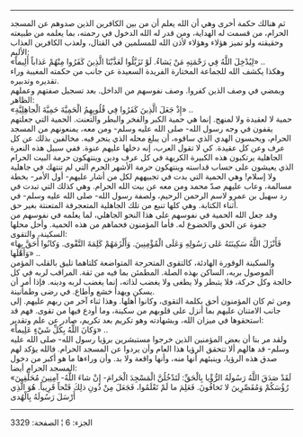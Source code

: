 ------------------------------------------------------------------------

ثم هنالك حكمة أخرى وهي أن الله يعلم أن من بين الكافرين الذين صدوهم عن
المسجد الحرام، من قسمت له الهداية، ومن قدر له الله الدخول في رحمته، بما
يعلمه من طبيعته وحقيقته ولو تميز هؤلاء وهؤلاء لأذن الله للمسلمين في
القتال، ولعذب الكافرين العذاب الأليم:  
«لِيُدْخِلَ اللَّهُ فِي رَحْمَتِهِ مَنْ يَشاءُ. لَوْ تَزَيَّلُوا لَعَذَّبْنَا الَّذِينَ كَفَرُوا مِنْهُمْ عَذاباً
أَلِيماً» ..  
وهكذا يكشف الله للجماعة المختارة الفريدة السعيدة عن جانب من حكمته
المغيبة وراء تقديره وتدبيره.  
ويمضي في وصف الذين كفروا. وصف نفوسهم من الداخل. بعد تسجيل صفتهم وعملهم
الظاهر:  
«إِذْ جَعَلَ الَّذِينَ كَفَرُوا فِي قُلُوبِهِمُ الْحَمِيَّةَ حَمِيَّةَ الْجاهِلِيَّةِ» ..  
حمية لا لعقيدة ولا لمنهج. إنما هي حمية الكبر والفخر والبطر والتعنت.
الحمية التي جعلتهم يقفون في وجه رسول الله- صلى الله عليه وسلم- ومن معه،
يمنعونهم من المسجد الحرام، ويحبسون الهدي الذي ساقوه، أن يبلغ محله الذي
ينحر فيه. مخالفين بذلك عن كل عرف وعن كل عقيدة. كي لا تقول العرب، إنه
دخلها عليهم عنوة. ففي سبيل هذه النعرة الجاهلية يرتكبون هذه الكبيرة
الكريهة في كل عرف ودين وينتهكون حرمة البيت الحرام الذي يعيشون على حساب
قداسته وينتهكون حرمة الأشهر الحرم التي لم تنتهك في جاهلية ولا إسلام! وهي
الحمية التي بدت في تجبيههم لكل من أشار عليهم- أول الأمر- بخطة مسالمة،
وعاب عليهم صدّ محمد ومن معه عن بيت الله الحرام. وهي كذلك التي تبدت في رد
سهيل بن عمرو لاسم الرحمن الرحيم، ولصفة رسول الله- صلى الله عليه وسلم- في
أثناء الكتابة. وهي كلها تنبع من تلك الجاهلية المتعجرفة المتعنتة بغير
حق.  
وقد جعل الله الحمية في نفوسهم على هذا النحو الجاهلي، لما يعلمه في نفوسهم
من جفوة عن الحق والخضوع له. فأما المؤمنون فحماهم من هذه الحمية. وأحل
محلها السكينة، والتقوى:  
«فَأَنْزَلَ اللَّهُ سَكِينَتَهُ عَلى رَسُولِهِ وَعَلَى الْمُؤْمِنِينَ. وَأَلْزَمَهُمْ كَلِمَةَ التَّقْوى. وَكانُوا
أَحَقَّ بِها وَأَهْلَها» ..  
والسكينة الوقورة الهادئة، كالتقوى المتحرجة المتواضعة كلتاهما تليق بالقلب
المؤمن الموصول بربه، الساكن بهذه الصلة. المطمئن بما فيه من ثقة. المراقب
لربه في كل خالجة وكل حركة، فلا يتبطر ولا يطغى ولا يغضب لذاته، إنما يغضب
لربه ودينه. فإذا أمر أن يسكن ويهدأ خشع وأطاع. في رضى وطمأنينة.  
ومن ثم كان المؤمنون أحق بكلمة التقوى، وكانوا أهلها. وهذا ثناء آخر من
ربهم عليهم. إلى جانب الامتنان عليهم بما أنزل على قلوبهم من سكينة، وما
أودع فيها من تقوى. فهم قد استحقوها في ميزان الله، وبشهادته وهو تكريم بعد
تكريم، صادر عن علم وتقدير:  
«وَكانَ اللَّهُ بِكُلِّ شَيْءٍ عَلِيماً» ..  
ولقد مر بنا أن بعض المؤمنين الذين خرجوا مستبشرين برؤيا رسول الله- صلى
الله عليه وسلم- قد هالهم ألا تتحقق الرؤيا هذا العام وأن يردوا عن المسجد
الحرام. فالله يؤكد لهم صدق هذه الرؤيا، وينبئهم أنها منه، وأنها واقعة ولا
بد. وأن وراءها ما هو أكبر من دخول المسجد الحرام أيضا:  
«لَقَدْ صَدَقَ اللَّهُ رَسُولَهُ الرُّؤْيا بِالْحَقِّ: لَتَدْخُلُنَّ الْمَسْجِدَ الْحَرامَ- إِنْ شاءَ اللَّهُ-
آمِنِينَ مُحَلِّقِينَ رُؤُسَكُمْ وَمُقَصِّرِينَ لا تَخافُونَ. فَعَلِمَ ما لَمْ تَعْلَمُوا، فَجَعَلَ مِنْ دُونِ ذلِكَ
فَتْحاً قَرِيباً. هُوَ الَّذِي أَرْسَلَ رَسُولَهُ بِالْهُدى

------------------------------------------------------------------------

الجزء: 6 ¦ الصفحة: 3329
